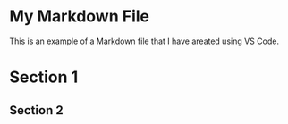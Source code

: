 # My Markdown File
This is an example of a Markdown file that I have areated using VS Code.
# Section 1
## Section 2